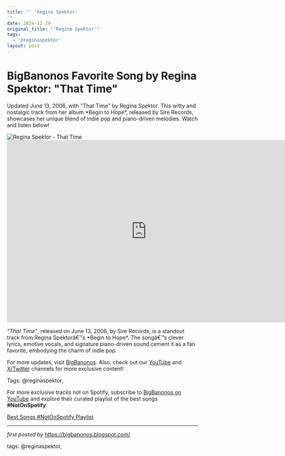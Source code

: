 ```yaml
---
title: "' 'Regina Spektor'
'"
date: 2024-12-29
original_title: "'Regina Spektor'"
tags:
  - '@reginaspektor'
layout: post
---
```

<!-- Title of the Post -->
<h1 >BigBanonos Favorite Song by Regina Spektor: "That Time"</h1> <!-- Introductory Text -->
<p >Updated June 13, 2006, with "That Time" by Regina Spektor. This witty and nostalgic track from her album *Begin to Hope*, released by Sire Records, showcases her unique blend of indie pop and piano-driven melodies. Watch and listen below!</p> <!-- Featured Image -->
<div > <img src="https://i.scdn.co/image/ab6761610000e5eba36a9f95d59ab791d5e897e9" alt="Regina Spektor - That Time" />
</div> <!-- YouTube Video Embed -->
<div > <iframe width="733" height="480" src="https://www.youtube.com/embed/M-41HdCf7dI" title="That Time" frameborder="0" allow="accelerometer; autoplay; clipboard-write; encrypted-media; gyroscope; picture-in-picture; web-share" referrerpolicy="strict-origin-when-cross-origin" allowfullscreen></iframe>
</div> <!-- Song Information -->
<div > <p><em>"That Time"</em>, released on June 13, 2006, by Sire Records, is a standout track from Regina Spektorâ€™s *Begin to Hope*. The songâ€™s clever lyrics, emotive vocals, and signature piano-driven sound cement it as a fan favorite, embodying the charm of indie pop.</p>
</div> <!-- Footer Links -->
<div > <p>For more updates, visit <a href="https://bigbanonos.blogspot.com/" target="_blank">BigBanonos</a>. Also, check out our <a href="https://www.youtube.com/@BigBanonos" target="_blank">YouTube</a> and <a href="https://x.com/bigbanonos" target="_blank">X/Twitter</a> channels for more exclusive content!</p>
</div> <!-- Tags -->
<p >Tags: @reginaspektor,</p>


<!--Subscribe and Playlist Links-->
<div>
    <p>For more exclusive tracks not on Spotify, subscribe to <a href="https://www.youtube.com/@BigBanonos" target="_blank">BigBanonos on YouTube</a> and explore their curated playlist of the best songs <strong>#NotOnSpotify</strong>.</p>
    <p><a href="https://www.youtube.com/playlist?list=PLtuNtuTatqI0kFahUCbtbfenC_ET5O_tr" target="_blank">Best Songs #NotOnSpotify Playlist<br /></a></p></div>

<hr />

<p><em>first posted by</em> <a href="https://bigbanonos.blogspot.com/" rel="noopener" target="_new">https://bigbanonos.blogspot.com/</a></p>

<p>tags: @reginaspektor,</p>
